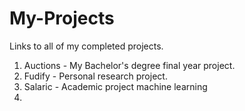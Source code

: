 # My-Projects
Links to all of my completed projects.

1. Auctions - My Bachelor's degree final year project.
2. Fudify - Personal research project.
3. Salaric - Academic project machine learning
4. 
